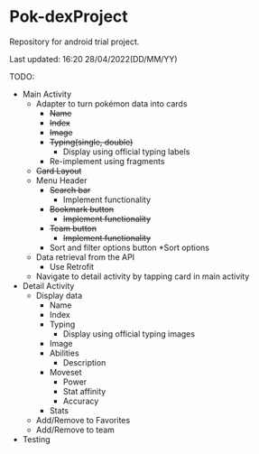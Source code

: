 # Pok-dexProject
Repository for android trial project. 

Last updated: 16:20 28/04/2022(DD/MM/YY)


TODO:  
* Main Activity
    * Adapter to turn pokémon data into cards
        * ~~Name~~ 
        * ~~Index~~
        * ~~Image~~
        * ~~Typing(single, double)~~
            * Display using official typing labels
        * Re-implement using fragments
    * ~~Card Layout~~
    * Menu Header
        * ~~Search bar~~
           * Implement functionality
        * ~~Bookmark button~~
           * ~~Implement functionality~~
        * ~~Team button~~
           * ~~Implement functionality~~
        * Sort and filter options button
            *Sort options
    * Data retrieval from the API
        * Use Retrofit
    * Navigate to detail activity by tapping card in main activity  
* Detail Activity
  * Display data 
    * Name
    * Index
    * Typing
      * Display using official typing images  
    * Image
    * Abilities
      * Description
    * Moveset
      * Power
      * Stat affinity
      * Accuracy
    * Stats
  * Add/Remove to Favorites
  * Add/Remove to team
* Testing